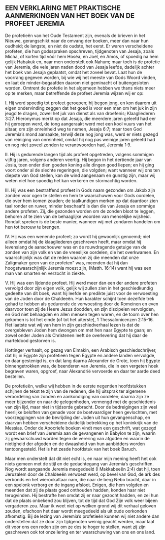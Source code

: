 ## EEN VERKLARING MET PRAKTISCHE AANMERKINGEN VAN HET BOEK VAN DE PROFEET JEREMIA

De profetieën van het Oude Testament zijn, evenals de brieven in het Nieuwe, gerangschikt naar de omvang der boeken, meer dan naar hun oudheid; de langste, en niet de oudste, het eerst. Er waren verscheidene profeten, die hun godsspraken opschreven, tijdgenoten van Jesaja, zoals Micha, of korten tijd vóór hem Hoséa, en Joel, en Amos, of spoedig na hem gelijk Habakuk en, naar men onderstelt ook Nahum; maar toch is de profetie van Jeremia, die vele jaren naden dood van Jesaja leefde, dadelijk achter het boek van Jesaja geplaatst, omdat het zoveel bevat. Laat hun de voorrang gegeven worden, bij wie wij het meeste van Gods Woord vinden, en laat de minder-begaafden daarom niet geminacht of buitengesloten worden. Omtrent de profetie in het algemeen hebben we thans niets meer op te merken, maar betreffende de profeet Jeremia wijzen wij er op:

I. Hij werd spoedig tot profeet geroepen; hij begon jong, en kon daarom uit eigen ondervinding zeggen dat het goed is voor een man om het juk in zijn jeugd te dragen, zowel het juk van dienst als van droefenis; Klaagliederen 3:27. Hieronymus merkt op dat Jesaja, die meerdere jaren geleefd had eer hij geroepen werd, de tong aangeraakt werd met een kool vuurs van het altaar, om zijn onreinheid weg te nemen, Jesaja 6:7; maar toen God Jeremia’s mond aanraakte, terwijl deze nog jong was, werd er niets gezegd van reiniging van onreinheid, omdat hij nog pas weinige jaren geleefd had en nog niet zoveel zonden te verantwoorden had, Jeremia 1:9.

II. Hij is gedurende langen tijd als profeet opgetreden, volgens sommigen vijftig jaren, volgens anderen veertig. Hij begon in het dertiende jaar van Josia, toen onder dien goeden koning alle dingen goed liepen; en hij ging voort onder al de slechte regeringen, die volgden; want wanneer wij ons ten diepste van God stellen, kan de wind aangenaam en gunstig zijn, maar wij weten niet hoe spoedig het kan verkeren en stormachtig worden.

III. Hij was een bestraffend profeet in Gods naam gezonden om Jakob zijn zonden voor ogen te stellen en hem te waarschuwen voor Gods oordelen, die over hem komen zouden; de taalkundigen merken op dat daardoor zien taal ronder en ruwer, minder beschaafd is dan die van Jesaja en sommige andere profeten. Zij, die gezonden worden om de zonden bloot te leggen, behoren af te zien van de behaaglijke woorden van menselijke wijsheid. Ronduit spreken is de beste manier, wanneer wij met zondaren handelen om hen tot berouw te brengen.

IV. Hij was een wenende profeet; zo wordt hij gewoonlijk genoemd; niet alleen omdat hij de klaagliederen geschreven heeft, maar omdat hij levenslang de aanschouwer was en de rouwdragende getuige van de zonden van zijn volk en van de vreeslijke oordelen, die het overkwamen. En waarschijnlijk was dat de reden waarom zij die meenden dat onze Zaligmaker geen van de profeten" was, meenden dat hij dan hoogstwaarschijnlijk Jeremia moest zijn, (Matth. 16:14) want hij was een man van smarten en verzocht in ziekte.

V. Hij was een lijdende profeet. Hij werd meer dan een der andere profeten vervolgd door zijn eigen volk, gelijk wij zullen zien in het geschiedkundig gedeelte van dit boek, want hij leefde en predikte juist voor de verwoesting van de Joden door de Chaldeeën. Hun karakter schijnt toen dezelfde trek gehad te hebben als gedurende de verwoesting door de Romeinen en even daarvoor toen zij de Heere Jezus doodden, en zijn discipelen vervolgden, en God niet behaagden en allen mensen tegen waren, en de toorn over hen gekomen is tot het einde (of tot het uiterste), 1 Thessalonicenzen 2:15-16. Het laatste wat wij van hem in zijn geschiedverhaal lezen is dat de overgebleven Joden hem dwongen om met hen naar Egypte te gaan; en zowel onder Joden als Christenen leeft de overlevering dat hij daar de marteldood gestorven is. 

Hottinger verhaalt, op gezag van Elmakin, een Arabisch geschiedschrijver, dat hij in Egypte zijn profetieën tegen Egypte en andere landen vervolgde, en daar gestenigd is, en dat lang daarna Alexander de Grote, toen hij Egypte binnengetrokken was, de beenderen van Jeremia, die in een vergeten hoek begraven waren, opgroef, naar Alexandrië vervoerde en daar ter aarde deed bestellen. 

De profetieën, welke wij hebben in de eerste negentien hoofdstukken schijnen de tekst te zijn van de redenen, die hij uitsprak ter algemene veroordeling van zonden en aankondiging van oordelen; daarna zijn ze meer bijzonder en naar de gelegenheden, vermengd met de geschiedenis van zijn lijd, maar niet in tijdsorde gebracht. Door de bedreigingen zijn veel heerlijke beloften van genade voor de boetvaardiger heen gevlochten, met voorzeggingen van de bevrijding der Joden uit hun gevangenschap, en daarvan hebben verscheidene duidelijk betrekking op het koninkrijk van de Messias. Onder de Apocriefe boeken vindt men een geschrift, wat gezegd wordt een brief van Jeremia aan de gevangenen in Babylon te zijn, waarin zij gewaarschuwd worden tegen de verering van afgoden en waarin de nietigheid der afgoden en de dwaasheid van hun aanbidders worden tentoongesteld. Het is het zesde hoofdstuk van het boek Baruch. 

Maar men onderstelt dat dit niet echt is, en naar mijn mening heeft het ook niets gemeen met de stijl en de gedachtegang van Jeremia’s geschriften. Nog wordt aangaande Jeremia meegedeeld (I Makkabeeën 2:4) dat hij, toen Jeruzalem door de Chaldeeën verwoest werd, op bevel van God, de ark des verbonds en het wierookaltaar nam, die naar de berg Nebo bracht, daar in een spelonk verborg en de ingang afsloot. 
Enigen, die hem volgden en meenden dat zij de plaats goed onthouden hadden, konden haar niet terugvinden. Hij bestrafte hen omdat zij er naar gezocht hadden, en zei hun dat de plaats onbekend zou blijven, tot de tijd dat God Zijn volk weer bijeen vergaderen zou. Maar ik weet niet op welken grond wij dit verhaal geloven zouden, ofschoon het daar wordt meegedeeld als uit oude oorkonden afkomstig. Bij de lezing van Jeremia’s profetieën kunnen wij niet andere dan onderstellen dat ze door zijn tijdgenoten weinig geacht werden, maar laat dit voor ons een reden zijn om ze des te hoger te stellen, want zij zijn geschreven ook tot onze lering en ter waarschuwing van ons en ons land.

 

